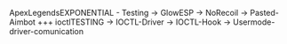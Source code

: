 ApexLegendsEXPONENTIAL - Testing
-> GlowESP
-> NoRecoil
-> Pasted-Aimbot
+++
ioctlTESTING
-> IOCTL-Driver
-> IOCTL-Hook
-> Usermode-driver-comunication
